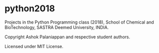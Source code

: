 # python2018
Projects in the Python Programming class (2018), School of Chemical and BioTechnology, SASTRA Deemed University, INDIA.

Copyright Ashok Palaniappan and respective student authors.

Licensed under MIT License.
